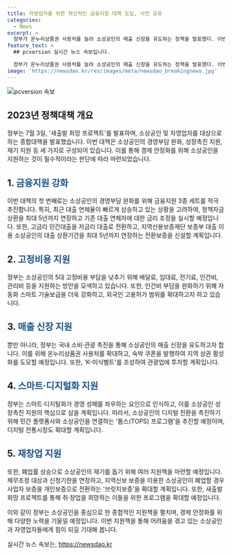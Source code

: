 ```yaml
---
title: 자영업자를 위한 혁신적인 금융지원 대책 도입, 사전 공유
categories:
  - News
excerpt: >
  정부가 온누리상품권 사용처를 늘려 소상공인의 매출 신장을 유도하는 정책을 발표했다. 이번 대책은 경영부담 완화, 성장촉진 지원, 재기 지원 등으로 구성되어 있으며, 금융지원 3종 세트를 추진하고 배달료 지원 및 자동화 스마트 기술보급을 돕는다. 또한 온누리상품권 가맹 제한업소를 줄이고, 매출액 변동 등의 데이터베이스를 구축하며, 소상공인이 소기업으로 성장할 수 있는 다양한 지원책도 마련된다. 이를 통해 소상공인과 자영업자들에게 적극적인 지원을 펼치고 있다.
feature_text: >
  ## pcversion 실시간 뉴스 속보입니다.

  정부가 온누리상품권 사용처를 늘려 소상공인의 매출 신장을 유도하는 정책을 발표했다. 이번 대책은 경영부담 완화, 성장촉진 지원, 재기 지원 등으로 구성되어 있으며, 금융지원 3종 세트를 추진하고 배달료 지원 및 자동화 스마트 기술보급을 돕는다. 또한 온누리상품권 가맹 제한업소를 줄이고, 매출액 변동 등의 데이터베이스를 구축하며, 소상공인이 소기업으로 성장할 수 있는 다양한 지원책도 마련된다. 이를 통해 소상공인과 자영업자들에게 적극적인 지원을 펼치고 있다.
image: 'https://newsdao.kr/res/images/meta/newsdao_breakingnews.jpg'
---
```


<p><img src="https://newsdao.kr/res/images/meta/newsdao_breakingnews.jpg" alt="pcversion 속보" /></p>

<h2 data-ke-size="size26">2023년 정책대책 개요</h2>

<p>정부는 7월 3일, '새출발 희망 프로젝트'를 발표하며, 소상공인 및 자영업자를 대상으로 하는 종합대책을 발표했습니다. 이번 대책은 소상공인의 경영부담 완화, 성장촉진 지원, 재기 지원 등 세 가지로 구성되어 있습니다. 이를 통해 경제 안정화를 위해 소상공인을 지원하는 것이 필수적이라는 판단에 따라 마련되었습니다.</p>

<p data-ke-size="size16"></p>

<h2 data-ke-size="size24">1. <span style="color: #1a5490;">금융지원 강화</span></h2>

<p>이번 대책의 첫 번째로는 소상공인의 경영부담 완화를 위해 금융지원 3종 세트를 적극 추진합니다. 특히, 최근 대출 연체율이 빠르게 상승하고 있는 상황을 고려하여, 정책자금 상환을 최대 5년까지 연장하고 기존 대출 연체자에 대한 금리 조정을 실시할 예정입니다. 또한, 고금리 민간대출을 저금리 대출로 전환하고, 지역신용보증재단 보증부 대출 이용 소상공인의 대출 상환기간을 최대 5년까지 연장하는 전환보증을 신설할 계획입니다.</p>

<p data-ke-size="size16"></p>

<h2 data-ke-size="size24">2. <span style="color: #1a5490;">고정비용 지원</span></h2>

<p>정부는 소상공인의 5대 고정비용 부담을 낮추기 위해 배달료, 임대료, 전기료, 인건비, 관리비 등을 지원하는 방안을 모색하고 있습니다. 또한, 인건비 부담을 완화하기 위해 자동화 스마트 기술보급을 더욱 강화하고, 외국인 고용허가 범위를 확대하고자 하고 있습니다.</p>

<p data-ke-size="size16"></p>

<h2 data-ke-size="size24">3. <span style="color: #1a5490;">매출 신장 지원</span></h2>

<p>뿐만 아니라, 정부는 국내 소비·관광 촉진을 통해 소상공인의 매출 신장을 유도하고자 합니다. 이를 위해 온누리상품권 사용처를 확대하고, 숙박 쿠폰을 발행하여 지역 상권 활성화를 도모할 예정입니다. 또한, 'K-미식벨트'를 조성하여 관광업에 투자할 계획입니다.</p>

<p data-ke-size="size16"></p>

<h2 data-ke-size="size24">4. <span style="color: #1a5490;">스마트·디지털화 지원</span></h2>

<p>정부는 스마트·디지털화가 경영 성패를 좌우하는 요인으로 인식하고, 이를 소상공인 성장촉진 지원의 핵심으로 삼을 계획입니다. 따라서, 소상공인의 디지털 전환을 촉진하기 위해 민간 플랫폼사와 소상공인을 연결하는 '톱스(TOPS) 프로그램'을 추진할 예정이며, 디지털 전통시장도 확대할 계획입니다.</p>

<p data-ke-size="size16"></p>

<h2 data-ke-size="size24">5. <span style="color: #1a5490;">재창업 지원</span></h2>

<p>또한, 폐업률 상승으로 소상공인의 재기를 돕기 위해 여러 지원책을 마련할 예정입니다. 채무조정 대상과 신청기한을 연장하고, 지역신보 보증을 이용한 소상공인이 폐업할 경우 사업자 보증을 개인보증으로 전환하는 '브릿지보증'을 확대할 계획입니다. 또한, 새출발 희망 프로젝트를 통해 취·창업을 희망하는 이들을 위한 프로그램을 확대할 예정입니다.</p>

<p data-ke-size="size16"></p>

<p>이와 같이 정부는 소상공인을 중심으로 한 종합적인 지원책을 펼치며, 경제 안정화를 위해 다양한 노력을 기울일 예정입니다. 이번 지원책을 통해 어려움을 겪고 있는 소상공인과 자영업자들에게 힘이 되길 기대해 봅니다.</p>
실시간 뉴스 속보는, <a href="https://newsdao.kr" rel="dofollow">https://newsdao.kr</a>


